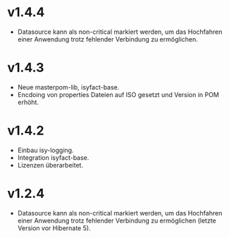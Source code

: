 # v1.4.4
- Datasource kann als non-critical markiert werden, um das Hochfahren einer Anwendung trotz fehlender Verbindung zu ermöglichen.

# v1.4.3
- Neue masterpom-lib, isyfact-base.
- Encdoing von properties Dateien auf ISO gesetzt und Version in POM erhöht.

# v1.4.2
- Einbau isy-logging.
- Integration isyfact-base.
- Lizenzen überarbeitet.

# v1.2.4
- Datasource kann als non-critical markiert werden, um das Hochfahren einer Anwendung trotz fehlender Verbindung zu ermöglichen (letzte Version vor Hibernate 5).
